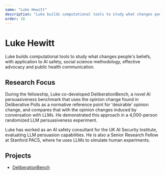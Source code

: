 ```yaml
---
name: "Luke Hewitt"
description: "Luke builds computational tools to study what changes people's beliefs, with application to AI safety, social science methodology, effective advocacy and public health communication."
order: 18
---
```


# Luke Hewitt

Luke builds computational tools to study what changes people's beliefs, with application to AI safety, social science methodology, effective advocacy and public health communication.

## Research Focus

During the fellowship, Luke co-developed DeliberationBench, a novel AI persuasiveness benchmark that uses the opinion change found in Deliberative Polls as a normative reference point for 'desirable' opinion change, and compares that with the opinion changes induced by conversation with LLMs. He demonstrated this approach in a 4,000-person randomized LLM persuasiveness experiment.

Luke has worked as an AI safety consultant for the UK AI Security Institute, evaluating LLM persuasion capabilities. He is also a Senior Research Fellow at Stanford PACS, where he uses LLMs to simulate human experiments.

## Projects

- [DeliberationBench](https://docsend.com/view/3ptd5mgjg29b8ej2)
